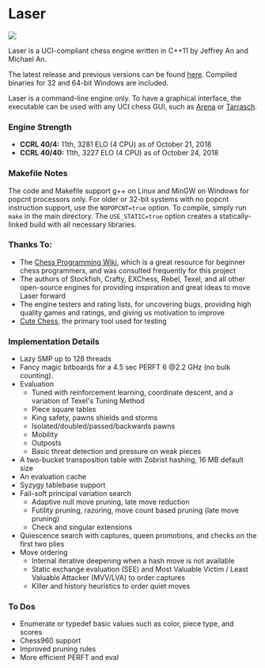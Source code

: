 # Laser
![](logos/laser_logo_small.png)

Laser is a UCI-compliant chess engine written in C++11 by Jeffrey An and Michael An.

The latest release and previous versions can be found [here](https://github.com/jeffreyan11/uci-chess-engine/releases). Compiled binaries for 32 and 64-bit Windows are included.

Laser is a command-line engine only. To have a graphical interface, the executable can be used with any UCI chess GUI, such as [Arena](http://www.playwitharena.com) or [Tarrasch](http://www.triplehappy.com).


### Engine Strength
- **CCRL 40/4:** 11th, 3281 ELO (4 CPU) as of October 21, 2018
- **CCRL 40/40:** 11th, 3227 ELO (4 CPU) as of October 24, 2018


### Makefile Notes
The code and Makefile support g++ on Linux and MinGW on Windows for popcnt processors only. For older or 32-bit systems with no popcnt instruction support, use the `NOPOPCNT=true` option.
To compile, simply run `make` in the main directory. The `USE_STATIC=true` option creates a statically-linked build with all necessary libraries.


### Thanks To:
- The [Chess Programming Wiki](https://www.chessprogramming.org), which is a great resource for beginner chess programmers, and was consulted frequently for this project
- The authors of Stockfish, Crafty, EXChess, Rebel, Texel, and all other open-source engines for providing inspiration and great ideas to move Laser forward
- The engine testers and rating lists, for uncovering bugs, providing high quality games and ratings, and giving us motivation to improve
- [Cute Chess](http://cutechess.com), the primary tool used for testing


### Implementation Details
- Lazy SMP up to 128 threads
- Fancy magic bitboards for a 4.5 sec PERFT 6 @2.2 GHz (no bulk counting).
- Evaluation
  - Tuned with reinforcement learning, coordinate descent, and a variation of Texel's Tuning Method
  - Piece square tables
  - King safety, pawns shields and storms
  - Isolated/doubled/passed/backwards pawns
  - Mobility
  - Outposts
  - Basic threat detection and pressure on weak pieces
- A two-bucket transposition table with Zobrist hashing, 16 MB default size
- An evaluation cache
- Syzygy tablebase support
- Fail-soft principal variation search
  - Adaptive null move pruning, late move reduction
  - Futility pruning, razoring, move count based pruning (late move pruning)
  - Check and singular extensions
- Quiescence search with captures, queen promotions, and checks on the first two plies
- Move ordering
  - Internal iterative deepening when a hash move is not available
  - Static exchange evaluation (SEE) and Most Valuable Victim / Least Valuable Attacker (MVV/LVA) to order captures
  - Killer and history heuristics to order quiet moves


### To Dos
 - Enumerate or typedef basic values such as color, piece type, and scores
 - Chess960 support
 - Improved pruning rules
 - More efficient PERFT and eval
